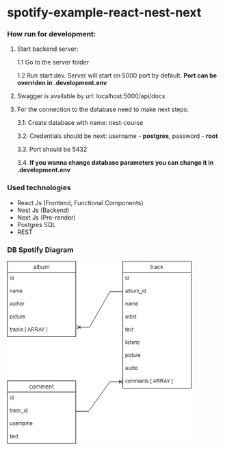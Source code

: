 # spotify-example-react-nest-next

### How run for development:

1. Start backend server:

   1.1 Go to the server folder

   1.2 Run start:dev. Server will start on 5000 port by default. **Port can be overriden in .development.env**

2. Swagger is available by url: localhost:5000/api/docs

3. For the connection to the database need to make next steps:

   3.1: Create database with name: nest-course

   3.2: Credentials should be next: username - **postgres**, password - **root**

   3.3. Port should be 5432

   3.4. **If you wanna change database parameters you can change it in .development.env**

### Used technologies

* React Js (Frontend, Functional Components)
* Nest Js (Backend)
* Next Js (Pre-render)
* Postgres SQL
* REST

### DB Spotify Diagram

![Diagram](helpers/pictures/Spotify%20Diagram.drawio.png)

